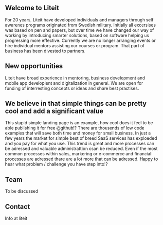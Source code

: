 ## Welcome to Liteit
For 20 years, Liteit have developed individuals and managers through self awarenes programs originated from Swedish military. Initially all excersises was based on pen and papers, but over time we have changed our way of working by introducing smarter solutions, based on software helping us progressing more effective. Currently we are no longer arranging events or hire individual mentors assisting our courses or program. That part of business has been divested to partners.    

## New opportunities
Liteit have broad experience in mentoring, business development and mobile app developlent and digitalization in general. We are open for funding of interresting concepts or ideas and share best practises. 

## We believe in that simple things can be pretty cool and add a significant value
This stupid simple landing page is an example, how cool does it feel to be able publishing it for free @github!?
There are thousends of low code examples that will save both time and money for small business.  In just a few years the market for simple best of breed SaaS services has exploeded and you pay for what you use. This trend is great and more processes can be adressed and valuable administrattion csan be reduced. Even if the most common processes within sales, markering or e-commerce and financial processes are adressed thare are a lot more that can be adressed. Happy to hear what problem  / challenge you have step into!?      

## Team
To be discussed

## Contact
Info at liteit



